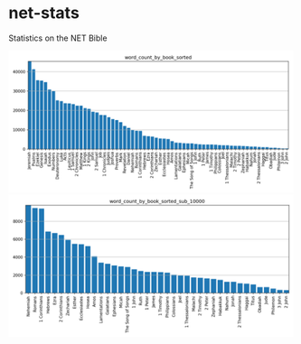 # net-stats
Statistics on the NET Bible

![](word_count_by_book_sorted.png)
![](word_count_by_book_sorted_sub_10000.png)
